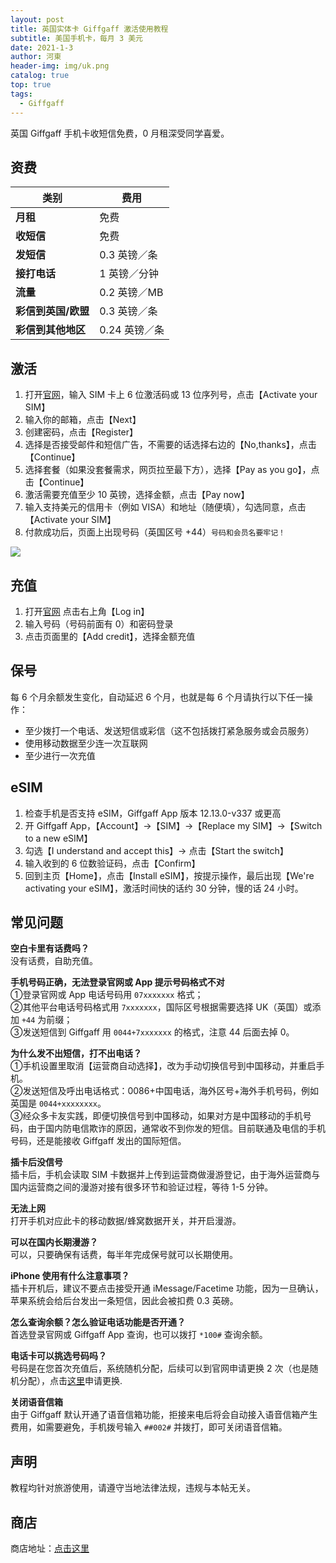 ```yaml
---
layout: post
title: 英国实体卡 Giffgaff 激活使用教程
subtitle: 美国手机卡，每月 3 美元
date: 2021-1-3
author: 河東
header-img: img/uk.png
catalog: true
top: true
tags:
  - Giffgaff
---
```


英国 Giffgaff 手机卡收短信免费，0 月租深受同学喜爱。

## 资费

|   类别  | 费用  |
|  ----  | ----  |
| **月租**  |  免费 |
|  **收短信**  | 免费 |
|  **发短信**       |   0.3 英镑／条   |
|  **接打电话**       |   1 英镑／分钟   |
|     **流量**    | 0.2 英镑／MB    |
|   **彩信到英国/欧盟**      |   0.3 英镑／条   |
|    **彩信到其他地区**     |   0.24 英镑／条   |


## 激活
1. 打开[官网](https://www.giffgaff.com/activate)，输入 SIM 卡上 6 位激活码或 13 位序列号，点击【Activate your SIM】
2. 输入你的邮箱，点击【Next】
3. 创建密码，点击【Register】
4. 选择是否接受邮件和短信广告，不需要的话选择右边的【No,thanks】，点击【Continue】
5. 选择套餐（如果没套餐需求，网页拉至最下方），选择【Pay as you go】，点击【Continue】
6. 激活需要充值至少 10 英镑，选择金额，点击【Pay now】
7. 输入支持美元的信用卡（例如 VISA）和地址（随便填），勾选同意，点击【Activate your SIM】
8. 付款成功后，页面上出现号码（英国区号 +44）`号码和会员名要牢记！`

![](https://i.imgur.com/xbNyy4g.png)

## 充值
1. 打开[官网](https://www.giffgaff.com) 点击右上角【Log in】
2. 输入号码（号码前面有 0）和密码登录
3. 点击页面里的【Add credit】，选择金额充值

## 保号
每 6 个月余额发生变化，自动延迟 6 个月，也就是每 6 个月请执行以下任一操作：
- 至少拨打一个电话、发送短信或彩信（这不包括拨打紧急服务或会员服务）
- 使用移动数据至少连一次互联网
- 至少进行一次充值


## eSIM
1. 检查手机是否支持 eSIM，Giffgaff App 版本 12.13.0-v337 或更高
2. 开 Giffgaff App，【Account】→【SIM】→【Replace my SIM】→【Switch to a new eSIM】
3. 勾选【I understand and accept this】→ 点击【Start the switch】
4. 输入收到的 6 位数验证码，点击【Confirm】
5. 回到主页【Home】，点击【Install eSIM】，按提示操作，最后出现【We're activating your eSIM】，激活时间快的话约 30 分钟，慢的话 24 小时。

## 常见问题

**空白卡里有话费吗？**\
没有话费，自助充值。

**手机号码正确，无法登录官网或 App 提示号码格式不对**\
①登录官网或 App 电话号码用 `07xxxxxxx` 格式；\
②其他平台电话号码格式用 `7xxxxxxx`，国际区号根据需要选择 UK（英国）或添加 `+44` 为前缀；\
③发送短信到 Giffgaff 用 `0044+7xxxxxxx` 的格式，注意 44 后面去掉 0。

**为什么发不出短信，打不出电话？**\
①手机设置里取消【运营商自动选择】，改为手动切换信号到中国移动，并重启手机。\
②发送短信及呼出电话格式：0086+中国电话，海外区号+海外手机号码，例如英国是 `0044+xxxxxxxx`。\
③经众多卡友实践，即便切换信号到中国移动，如果对方是中国移动的手机号码，由于国内防电信欺诈的原因，通常收不到你发的短信。目前联通及电信的手机号码，还是能接收 Giffgaff 发出的国际短信。

**插卡后没信号**\
插卡后，手机会读取 SIM 卡数据并上传到运营商做漫游登记，由于海外运营商与国内运营商之间的漫游对接有很多环节和验证过程，等待 1-5 分钟。

**无法上网**\
打开手机对应此卡的移动数据/蜂窝数据开关，并开启漫游。

**可以在国内长期漫游？**\
可以，只要确保有话费，每半年完成保号就可以长期使用。

**iPhone 使用有什么注意事项？**\
插卡开机后，建议不要点击接受开通 iMessage/Facetime 功能，因为一旦确认，苹果系统会给后台发出一条短信，因此会被扣费 0.3 英磅。

**怎么查询余额？怎么验证电话功能是否开通？**\
首选登录官网或 Giffgaff App 查询，也可以拨打 `*100#` 查询余额。

**电话卡可以挑选号码吗？**\
号码是在您首次充值后，系统随机分配，后续可以到官网申请更换 2 次（也是随机分配），点击[这里](https://www.giffgaff.com/auth/login?redirect=%2Fprofile%2Fdetails%2Fgetnumber)申请更换.

**关闭语音信箱**\
由于 Giffgaff 默认开通了语音信箱功能，拒接来电后将会自动接入语音信箱产生费用，如需要避免，手机拨号输入 `##002#` 并拨打，即可关闭语音信箱。

## 声明

教程均针对旅游使用，请遵守当地法律法规，违规与本帖无关。


## 商店

商店地址：[点击这里](https://ssnhd.github.io/2023/03/19/store/)
